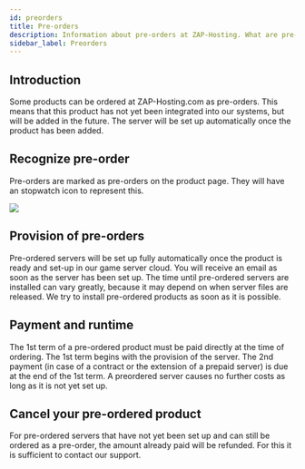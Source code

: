```yaml
---
id: preorders
title: Pre-orders
description: Information about pre-orders at ZAP-Hosting. What are pre-orders? When are servers set up? Can pre-orders be cancelled? 
sidebar_label: Preorders
---
```




## Introduction

Some products can be ordered at ZAP-Hosting.com as pre-orders. This means that this product has not yet been integrated into our systems, but will be added in the future. The server will be set up automatically once the product has been added.

## Recognize pre-order

Pre-orders are marked as pre-orders on the product page. They will have an stopwatch icon to represent this.

![](https://github.com/zaphosting/docs/assets/42719082/6af93b92-69bc-49ef-adbd-2b858f3b6c01)

## Provision of pre-orders

Pre-ordered servers will be set up fully automatically once the product is ready and set-up in our game server cloud. You will receive an email as soon as the server has been set up. The time until pre-ordered servers are installed can vary greatly, because it may depend on when server files are released. We try to install pre-ordered products as soon as it is possible.



## Payment and runtime

The 1st term of a pre-ordered product must be paid directly at the time of ordering. The 1st term begins with the provision of the server. The 2nd payment (in case of a contract or the extension of a prepaid server) is due at the end of the 1st term. A preordered server causes no further costs as long as it is not yet set up.



## Cancel your pre-ordered product
For pre-ordered servers that have not yet been set up and can still be ordered as a pre-order, the amount already paid will be refunded. For this it is sufficient to contact our support.
